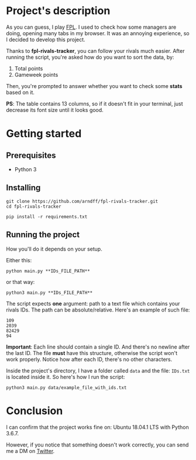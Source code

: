 # Project's description

As you can guess, I play [FPL](http://fantasy.premierleague.com). I used to check how some managers are doing, opening many tabs in my browser. It was an annoying experience, so I decided to develop this project. 

Thanks to **fpl-rivals-tracker**, you can follow your rivals much easier. After running the script, you're asked how do you want to sort the data, by:
1) Total points
2) Gameweek points

Then, you're prompted to answer whether you want to check some **stats** based on it.

**PS**: The table contains 13 columns, so if it doesn't fit in your terminal, just decrease its font size until it looks good. 

# Getting started

## Prerequisites

* Python 3

## Installing

```
git clone https://github.com/arndff/fpl-rivals-tracker.git
cd fpl-rivals-tracker

pip install -r requirements.txt
```

## Running the project

How you'll do it depends on your setup.

Either this:
```
python main.py **IDs_FILE_PATH**
```

or that way:

```
python3 main.py **IDs_FILE_PATH**
```

The script expects **one** argument: path to a text file which contains your rivals IDs. The path can be absolute/relative. Here's an example of such file:
```
109
2039
82429
94
```

**Important**: Each line should contain a single ID. And there's no newline after the last ID. The file **must** have this structure, otherwise the script won't work properly. Notice how after each ID, there's no other characters.

Inside the project's directory, I have a folder called ```data``` and the file: ```IDs.txt``` is located inside it. So here's how I run the script: 

```
python3 main.py data/example_file_with_ids.txt
```

# Conclusion

I can confirm that the project works fine on: Ubuntu 18.04.1 LTS with Python 3.6.7.

However, if you notice that something doesn't work correctly, you can send me a DM on [Twitter](https://twitter.com/arndff_).

